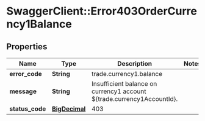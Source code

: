 # SwaggerClient::Error403OrderCurrency1Balance

## Properties
Name | Type | Description | Notes
------------ | ------------- | ------------- | -------------
**error_code** | **String** | trade.currency1.balance | 
**message** | **String** | Insufficient balance on currency1 account ${trade.currency1AccountId}. | 
**status_code** | [**BigDecimal**](BigDecimal.md) | 403 | 

